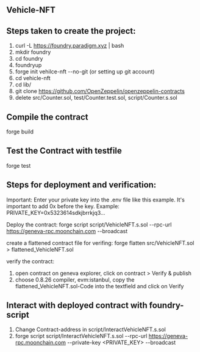 ## Vehicle-NFT

## Steps taken to create the project:


1. curl -L https://foundry.paradigm.xyz | bash
2. mkdir foundry
3. cd foundry
4. foundryup
5. forge init vehilce-nft --no-git (or setting up git account)
6. cd vehicle-nft
7. cd lib/
8. git clone https://github.com/OpenZeppelin/openzeppelin-contracts
9. delete src/Counter.sol, test/Counter.test.sol, script/Counter.s.sol

## Compile the contract
forge build

## Test the Contract with testfile
forge test


## Steps for deployment and verification:
Important:
Enter your private key into the .env file like this example. It's important to add 0x before the key. Example: PRIVATE_KEY=0x5323614sdkjbrrkjq3...

Deploy the contract:
forge script script/VehicleNFT.s.sol --rpc-url https://geneva-rpc.moonchain.com --broadcast

create a flattened contract file for verifing:
forge flatten src/VehicleNFT.sol > flattened_VehicleNFT.sol

verify the contract:
1. open contract on geneva explorer, click on contract > Verify & publish
2. choose 0.8.26 compiler, evm:istanbul, copy the flattened_VehicleNFT.sol-Code into the textfield and click on Verify

## Interact with deployed contract with foundry-script
1. Change Contract-address in script/InteractVehicleNFT.s.sol
2. forge script script/InteractVehicleNFT.s.sol --rpc-url  https://geneva-rpc.moonchain.com --private-key <PRIVATE_KEY> --broadcast

